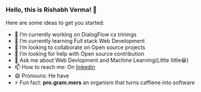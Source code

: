 ### Hello, this is Rishabh Verma! 👋

Here are some ideas to get you started:

- 🔭 I’m currently working on DialogFlow cx trinings
- 🌱 I’m currently learning Full stack Web Development
- 👯 I’m looking to collaborate on Open source projects
- 🤔 I’m looking for help with Open source contribution
- 💬 Ask me about Web Devlopment and Machine Learning(Little little😁)
- 📫 How to reach me: On [linkedin](https://www.linkedin.com/in/rishabh-verma-96894a217/) 
- 😄 Pronouns: He have
- ⚡ Fun fact: **pro.gram.mers** an organism that turns caffiene into software
